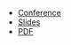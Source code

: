 * [Conference](https://www.cncf.io/online-programs/cncf-live-webinar-intro-to-open-source-observability-with-grafana-prometheus-loki-and-tempo-2/)
* [Slides](https://docs.google.com/presentation/d/1h6NF8kwUP7s_E0qNhKMUtMa4DeVVBbOIwtX9rhJggiQ/edit)
* [PDF](2021-11-16--Intro_to_open_source_observability.pdf)
